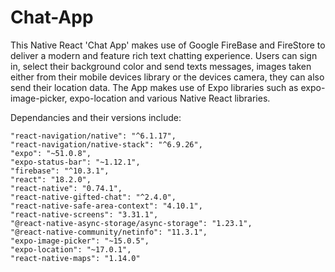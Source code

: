 # Chat-App

This Native React 'Chat App' makes use of Google FireBase and FireStore to deliver a modern and feature rich text chatting experience.  Users can sign in, select their background color and send texts messages, images taken either from their mobile devices library or the devices camera, they can also send their location data. The App makes use of Expo libraries such as expo-image-picker, expo-location and various Native React libraries.

Dependancies and their versions include:

    "react-navigation/native": "^6.1.17",
    "react-navigation/native-stack": "^6.9.26",
    "expo": "~51.0.8",
    "expo-status-bar": "~1.12.1",
    "firebase": "^10.3.1",
    "react": "18.2.0",
    "react-native": "0.74.1",
    "react-native-gifted-chat": "^2.4.0",
    "react-native-safe-area-context": "4.10.1",
    "react-native-screens": "3.31.1",
    "@react-native-async-storage/async-storage": "1.23.1",
    "@react-native-community/netinfo": "11.3.1",
    "expo-image-picker": "~15.0.5",
    "expo-location": "~17.0.1",
    "react-native-maps": "1.14.0"

    
 

